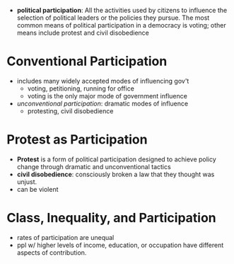 - **political participation**: All the activities used by citizens to influence the selection of political leaders or the policies they pursue. The most common means of political participation in a democracy is voting; other means include protest and civil disobedience

# Conventional Participation
- includes many widely accepted modes of influencing gov't
	- voting, petitioning, running for office
	- voting is the only major mode of government influence
- *unconventional participation*: dramatic modes of influence
	- protesting, civil disobedience

# Protest as Participation
- **Protest** is a form of political participation designed to achieve policy change through dramatic and unconventional tactics
- **civil disobedience**: consciously broken a law that they thought was unjust.
- can be violent

# Class, Inequality, and Participation
- rates of participation are unequal
- ppl w/ higher levels of income, education, or occupation have different aspects of contribution.
